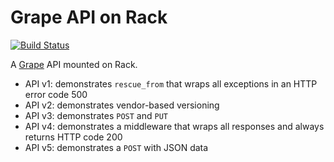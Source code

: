 Grape API on Rack
=================

[![Build Status](https://secure.travis-ci.org/dblock/grape-on-rack.png)](http://travis-ci.org/dblock/grape-on-rack)

A [Grape](http://github.com/intridea/grape) API mounted on Rack.

* API v1: demonstrates `rescue_from` that wraps all exceptions in an HTTP error code 500
* API v2: demonstrates vendor-based versioning
* API v3: demonstrates `POST` and `PUT`
* API v4: demonstrates a middleware that wraps all responses and always returns HTTP code 200
* API v5: demonstrates a `POST` with JSON data


